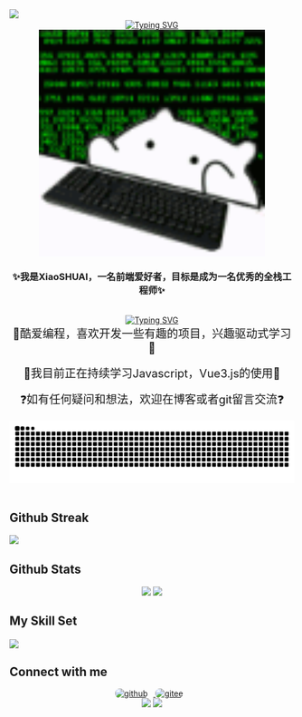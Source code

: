 <img src="https://capsule-render.vercel.app/api?type=waving&color=timeGradient&height=300&&section=header&text=HI%20THERE!&fontSize=90&fontAlign=50&fontAlignY=30&desc=I%20am%20XiaoSHUAI!&descAlign=50&descSize=30&descAlignY=60&animation=twinkling">

<!-- 动态打字效果 -->

<div align="center">
  <div>
     <a href="https://git.io/typing-svg"><img src="https://readme-typing-svg.demolab.com?font=Fira+Code&size=26&pause=1000&color=FF903F&center=true&vCenter=true&width=435&lines=console.log(%22Hello%2CWorld!%22)" alt="Typing SVG" /></a>
  </div>
</div>

<!-- 头像 -->

<div align="center">
<img  src="./assets/ghostedvpn-hacker-cat.gif" align="center" height="400" width="400" />

</div>

<!-- 个人介绍 -->

### <div align="center">✨我是**XiaoSHUAI**，一名前端爱好者，目标是成为一名优秀的全栈工程师✨</div>

<!-- 个人座右铭 -->

<br/>

<div align="center"><a href="https://git.io/typing-svg"><img src="https://readme-typing-svg.demolab.com?font=Zhi+Mang+Xing&size=23&pause=1000&color=000000&center=true&vCenter=true&width=435&lines=%E5%8B%87%E6%B0%94%E4%B8%8D%E6%98%AF%E5%96%8A%E5%8F%A3%E5%8F%B7%EF%BC%8C%E8%80%8C%E6%98%AF%E6%AF%8F%E4%B8%80%E6%AD%A5%E8%84%9A%E8%B8%8F%E5%AE%9E%E5%9C%B0%E7%9A%84%E8%A1%8C%E5%8A%A8%EF%BC%81" alt="Typing SVG" /></a></div>
<div align="center" style="font-size:20px">🤩酷爱编程，喜欢开发一些有趣的项目，兴趣驱动式学习🤩</div>
<br/>
<div align="center" style="font-size:20px">🌱我目前正在持续学习Javascript，Vue3.js的使用🌱</div>
<br/>  

<div align="center" style="font-size:20px">❓如有任何疑问和想法，欢迎在博客或者git留言交流❓</div>
<br/>

<!-- 贪吃蛇动图 -->
<div align="center"><img src="https://raw.githubusercontent.com/Max-Samson/Max-Samson/refs/heads/output/github-contribution-grid-snake.svg?new=20251015" /></div>
<br/>

<!-- 个人打卡记录 -->

## Github Streak

<img width="800" src="https://github-readme-activity-graph.vercel.app/graph?username=Max-Samson&theme=github-compact&hide_border=true&area=true">

<!-- star 语言占比等统计 -->

## Github Stats

<div align="center">
  <img height="137px" src="https://github-readme-stats.vercel.app/api?username=Max-Samson&hide_title=true&hide_border=true&show_icons=trueline_height=21" />
  <img src="https://github-readme-stats.vercel.app/api/top-langs/?username=Max-Samson&hide_title=true&hide_border=true&layout=compact&langs_count=6" />
</div>
<!-- for beauty 留个空行好看点 -->

<!-- 技能表 -->

## My Skill Set

<img align="center" src="https://skillicons.dev/icons?i=html,css,js,ts,vue,py,c,java,md&theme=light" />
</br>
<!-- for beauty 留个空行好看点 -->

<!--个人联系方式-->

## Connect with me
<div align="center">
 <a href="https://github.com/Max-Samson target="_blank"> 
 <img src="https://img.shields.io/badge/-GitHub-181717?style=flat-square&logo=github" alt=github height="40" style="margin-right: 10px;border-radius: 8px;" /> 
 </a>
  <a href="https://gitee.com/Max-Samson" target="_blank"> 
  <img src="https://img.shields.io/badge/-Gitee-C71D23?style=flat-square&logo=gitee" alt=gitee height="40" style="margin-right: 10px;border-radius: 8px;" /> 
 </a>
</br>
<img src="https://img.shields.io/badge/QQ-1809491420-green?logo=tencentqq" />
<img src="https://capsule-render.vercel.app/api?type=waving&color=timeGradient&height=300&&section=footer&text=THE%20END!&fontSize=90&fontAlign=50&fontAlignY=70&desc=Hope%20your%20program%20is%20bug-free!&descAlign=50&descSize=30&descAlignY=40&animation=twinkling">